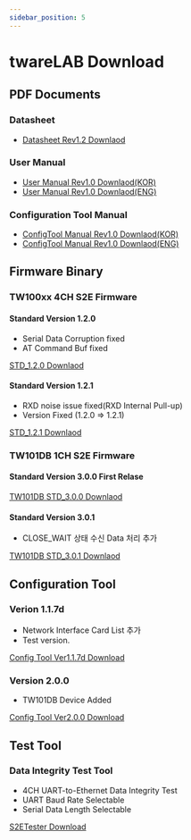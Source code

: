 ```yaml
---
sidebar_position: 5
---
```

# twareLAB Download

## PDF Documents
### Datasheet
- [Datasheet Rev1.2 Downlaod](./download_folder/TW100xx%20Datasheet-Rev1.2.pdf)

### User Manual
- [User Manual Rev1.0 Downlaod(KOR)](./download_folder/TW100xx%20User%20Manual-Rev1.0.pdf)
- [User Manual Rev1.0 Downlaod(ENG)](./download_folder/TW100xx%20User%20Manual_Rev1.0.eng.pdf)

### Configuration Tool Manual
- [ConfigTool Manual Rev1.0 Downlaod(KOR)](./download_folder/TW100xx_Configuraion_Tool_Manual-Rev1.0.pdf)
- [ConfigTool Manual Rev1.0 Downlaod(ENG)](./download_folder/TW100xx_Configuraion_Tool_Manual-Rev1.0.eng.pdf)

## Firmware Binary

### TW100xx 4CH S2E Firmware
#### Standard Version 1.2.0
- Serial Data Corruption fixed
- AT Command Buf fixed

[STD_1.2.0 Downlaod](./download_folder/TW100_STD_1.2.0_ConfigTool_676f3e63.zip)

#### Standard Version 1.2.1
- RXD noise issue fixed(RXD Internal Pull-up)
- Version Fixed (1.2.0 => 1.2.1)

[STD_1.2.1 Downlaod](./download_folder/TW100_STD_1.2.1_ConfigTool_3448ef1d.zip)

### TW101DB 1CH S2E Firmware
#### Standard Version 3.0.0 First Relase

[TW101DB STD_3.0.0 Downlaod](./download_folder/TW101DB_V3.0.0_ConfigTool_97e675a5.zip)

#### Standard Version 3.0.1 
- CLOSE_WAIT 상태 수신 Data 처리 추가

[TW101DB STD_3.0.1 Downlaod](./download_folder/TW101DB_V3.0.1_ConfigTool_5a739e93.zip)


## Configuration Tool
### Verion 1.1.7d
- Network Interface Card List 추가
- Test version. 

[Config Tool Ver1.1.7d Download](./download_folder/twarelab_config_1.1.7d.zip)

### Version 2.0.0
- TW101DB Device Added

[Config Tool Ver2.0.0 Download](./download_folder/twarelab_config_2.0.0.zip)

## Test Tool
### Data Integrity Test Tool
- 4CH UART-to-Ethernet Data Integrity Test
- UART Baud Rate Selectable
- Serial Data Length Selectable

[S2ETester Download](./download_folder/twareLAB_S2E_Tester.zip)